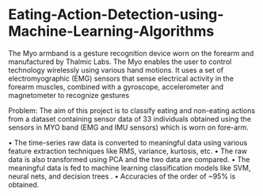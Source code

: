 # Eating-Action-Detection-using-Machine-Learning-Algorithms

The Myo armband is a gesture recognition device worn on the forearm and manufactured by Thalmic Labs. The Myo enables the user to control technology wirelessly using various hand motions. It uses a set of electromyographic (EMG) sensors that sense electrical activity in the forearm muscles, combined with a gyroscope, accelerometer and magnetometer to recognize gestures

Problem: The aim of this project is to classify eating and non-eating actions from a dataset containing sensor data of 33 individuals obtained using the sensors in MYO band (EMG and IMU sensors) which is worn on fore-arm.

• The time-series raw data is converted to meaningful data using various feature extraction techniques like RMS, variance, kurtosis, etc.
• The raw data is also transformed using PCA and the two data are compared.
• The meaningful data is fed to machine learning classification models like SVM, neural nets, and decision trees .
• Accuracies of the order of ~95% is obtained.
